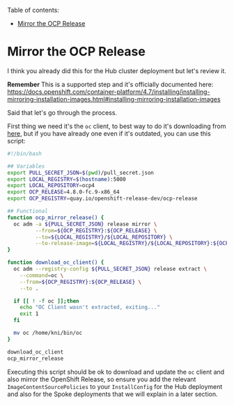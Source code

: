 Table of contents:

<!-- TOC depthfrom:1 orderedlist:false -->

- [Mirror the OCP Release](#mirror-the-ocp-release)

<!-- /TOC -->

# Mirror the OCP Release

I think you already did this for the Hub cluster deployment but let's review it.

**Remember** This is a supported step and it's officially documented here: https://docs.openshift.com/container-platform/4.7/installing/installing-mirroring-installation-images.html#installing-mirroring-installation-images

Said that let's go through the process.

First thing we need it's the `oc` client, to best way to do it's downloading from [here](https://mirror.openshift.com/pub/openshift-v4/x86_64/clients/oc/), but if you have already one even if it's outdated, you can use this script:

```sh
#!/bin/bash

## Variables
export PULL_SECRET_JSON=$(pwd)/pull_secret.json
export LOCAL_REGISTRY=$(hostname):5000
export LOCAL_REPOSITORY=ocp4
export OCP_RELEASE=4.8.0-fc.9-x86_64
export OCP_REGISTRY=quay.io/openshift-release-dev/ocp-release

## Functional
function ocp_mirror_release() {
  oc adm -a ${PULL_SECRET_JSON} release mirror \
         --from=${OCP_REGISTRY}:${OCP_RELEASE} \
         --to=${LOCAL_REGISTRY}/${LOCAL_REPOSITORY} \
         --to-release-image=${LOCAL_REGISTRY}/${LOCAL_REPOSITORY}:${OCP_RELEASE}
}

function download_oc_client() {
  oc adm --registry-config ${PULL_SECRET_JSON} release extract \
	--command=oc \
	--from=${OCP_REGISTRY}:${OCP_RELEASE} \
	--to .

  if [[ ! -f oc ]];then
    echo "OC Client wasn't extracted, exiting..."
    exit 1
  fi

  mv oc /home/kni/bin/oc
}

download_oc_client
ocp_mirror_release
```

Executing this script should be ok to download and update the `oc` client and also mirror the OpenShift Release, so ensure you add the relevant `ImageContentSourcePolicies` to your `InstallConfig` for the Hub deployment and also for the Spoke deployments that we will explain in a later section.
